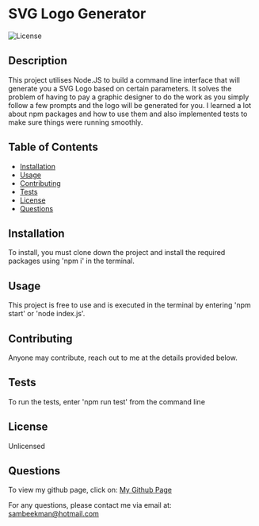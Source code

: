
# SVG Logo Generator

![License](https://img.shields.io/badge/License-Unlicensed-blue)


## Description

This project utilises Node.JS to build a command line interface that will generate you a SVG Logo based on certain parameters. It solves the problem of having to pay a graphic designer to do the work as you simply follow a few prompts and the logo will be generated for you. I learned a lot about npm packages and how to use them and also implemented tests to make sure things were running smoothly.


## Table of Contents
- [Installation](#Installation)
- [Usage](#Usage)
- [Contributing](#Contributing)
- [Tests](#Tests)
- [License](#License)
- [Questions](#Questions)


## Installation

To install, you must clone down the project and install the required packages using 'npm i' in the terminal.


## Usage

This project is free to use and is executed in the terminal by entering 'npm start' or 'node index.js'.


## Contributing

Anyone may contribute, reach out to me at the details provided below.


## Tests

To run the tests, enter 'npm run test' from the command line


## License

Unlicensed


## Questions

To view my github page, click on: [My Github Page](https://www.github.com/SamBeekman)

For any questions, please contact me via email at: sambeekman@hotmail.com